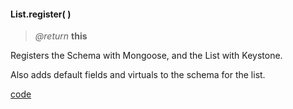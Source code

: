 #### List.register(  )  
> _@return_ **this**    

Registers the Schema with Mongoose, and the List with Keystone.  

Also adds default fields and virtuals to the schema for the list.  

<div class="code-header addGitHubLink" data-file="lib/list/register.js"><a href="#" class="loadCode"> code</a></div><pre class=" language-javascript hideCode api"></pre> 
